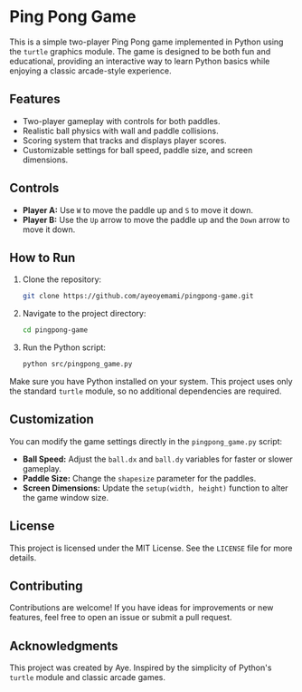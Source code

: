 # Ping Pong Game

This is a simple two-player Ping Pong game implemented in Python using the `turtle` graphics module. The game is designed to be both fun and educational, providing an interactive way to learn Python basics while enjoying a classic arcade-style experience.

## Features
- Two-player gameplay with controls for both paddles.
- Realistic ball physics with wall and paddle collisions.
- Scoring system that tracks and displays player scores.
- Customizable settings for ball speed, paddle size, and screen dimensions.

## Controls
- **Player A:** Use `W` to move the paddle up and `S` to move it down.
- **Player B:** Use the `Up` arrow to move the paddle up and the `Down` arrow to move it down.

## How to Run
1. Clone the repository:
   ```bash
   git clone https://github.com/ayeoyemami/pingpong-game.git
   ```
2. Navigate to the project directory:
   ```bash
   cd pingpong-game
   ```
3. Run the Python script:
   ```bash
   python src/pingpong_game.py
   ```

Make sure you have Python installed on your system. This project uses only the standard `turtle` module, so no additional dependencies are required.

## Customization
You can modify the game settings directly in the `pingpong_game.py` script:
- **Ball Speed:** Adjust the `ball.dx` and `ball.dy` variables for faster or slower gameplay.
- **Paddle Size:** Change the `shapesize` parameter for the paddles.
- **Screen Dimensions:** Update the `setup(width, height)` function to alter the game window size.

## License
This project is licensed under the MIT License. See the `LICENSE` file for more details.

## Contributing
Contributions are welcome! If you have ideas for improvements or new features, feel free to open an issue or submit a pull request.

## Acknowledgments
This project was created by Aye. Inspired by the simplicity of Python's `turtle` module and classic arcade games.


